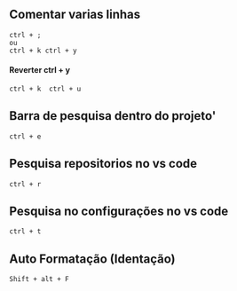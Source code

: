 ## Comentar varias linhas

    ctrl + ;
    ou 
    ctrl + k ctrl + y

#### Reverter ctrl + y

    ctrl + k  ctrl + u

## Barra de pesquisa dentro do projeto'

    ctrl + e

## Pesquisa repositorios no vs code

    ctrl + r

## Pesquisa no configurações no vs code

    ctrl + t

## Auto Formatação (Identação)

    Shift + alt + F